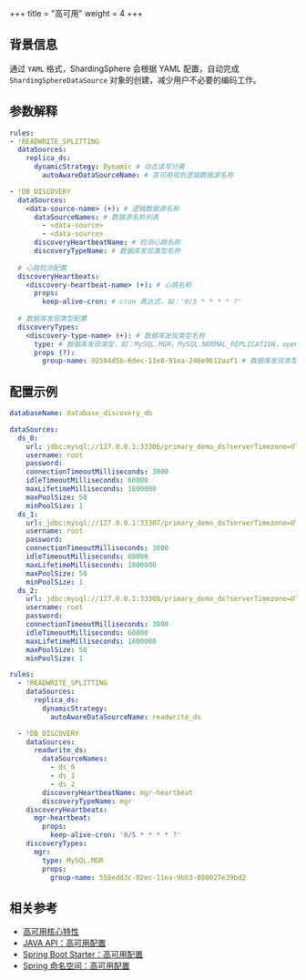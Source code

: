 +++
title = "高可用"
weight = 4
+++

## 背景信息

通过 `YAML` 格式，ShardingSphere 会根据 YAML 配置，自动完成 `ShardingSphereDataSource` 对象的创建，减少用户不必要的编码工作。

## 参数解释

```yaml
rules:
- !READWRITE_SPLITTING
  dataSources:
    replica_ds:
      dynamicStrategy: Dynamic # 动态读写分离
        autoAwareDataSourceName: # 高可用规则逻辑数据源名称

- !DB_DISCOVERY
  dataSources:
    <data-source-name> (+): # 逻辑数据源名称
      dataSourceNames: # 数据源名称列表
        - <data-source>
        - <data-source>
      discoveryHeartbeatName: # 检测心跳名称
      discoveryTypeName: # 数据库发现类型名称
  
  # 心跳检测配置
  discoveryHeartbeats:
    <discovery-heartbeat-name> (+): # 心跳名称
      props:
        keep-alive-cron: # cron 表达式，如：'0/5 * * * * ?'
  
  # 数据库发现类型配置
  discoveryTypes:
    <discovery-type-name> (+): # 数据库发现类型名称
      type: # 数据库发现类型，如：MySQL.MGR，MySQL.NORMAL_REPLICATION，openGauss.NORMAL_REPLICATION 
      props (?):
        group-name: 92504d5b-6dec-11e8-91ea-246e9612aaf1 # 数据库发现类型必要参数，如 MGR 的 group-name
```

## 配置示例

```yaml
databaseName: database_discovery_db

dataSources:
  ds_0:
    url: jdbc:mysql://127.0.0.1:33306/primary_demo_ds?serverTimezone=UTC&useSSL=false
    username: root
    password:
    connectionTimeoutMilliseconds: 3000
    idleTimeoutMilliseconds: 60000
    maxLifetimeMilliseconds: 1800000
    maxPoolSize: 50
    minPoolSize: 1
  ds_1:
    url: jdbc:mysql://127.0.0.1:33307/primary_demo_ds?serverTimezone=UTC&useSSL=false
    username: root
    password:
    connectionTimeoutMilliseconds: 3000
    idleTimeoutMilliseconds: 60000
    maxLifetimeMilliseconds: 1800000
    maxPoolSize: 50
    minPoolSize: 1
  ds_2:
    url: jdbc:mysql://127.0.0.1:33308/primary_demo_ds?serverTimezone=UTC&useSSL=false
    username: root
    password:
    connectionTimeoutMilliseconds: 3000
    idleTimeoutMilliseconds: 60000
    maxLifetimeMilliseconds: 1800000
    maxPoolSize: 50
    minPoolSize: 1

rules:
  - !READWRITE_SPLITTING
    dataSources:
      replica_ds:
        dynamicStrategy:
          autoAwareDataSourceName: readwrite_ds

  - !DB_DISCOVERY
    dataSources:
      readwrite_ds:
        dataSourceNames:
          - ds_0
          - ds_1
          - ds_2
        discoveryHeartbeatName: mgr-heartbeat
        discoveryTypeName: mgr
    discoveryHeartbeats:
      mgr-heartbeat:
        props:
          keep-alive-cron: '0/5 * * * * ?'
    discoveryTypes:
      mgr:
        type: MySQL.MGR
        props:
          group-name: 558edd3c-02ec-11ea-9bb3-080027e39bd2
```
## 相关参考

- [高可用核心特性](/cn/features/ha/)
- [JAVA API：高可用配置](/cn/user-manual/shardingsphere-jdbc/java-api/rules/ha/)
- [Spring Boot Starter：高可用配置](/cn/user-manual/shardingsphere-jdbc/spring-boot-starter/rules/ha/)
- [Spring 命名空间：高可用配置](/cn/user-manual/shardingsphere-jdbc/spring-namespace/rules/ha/)
